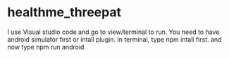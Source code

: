 # healthme_threepat

I use Visual studio code and go to view/terminal to run.
You need to have android simulator first or intall plugin.
In terminal, type npm intall first. 
and now type npm run android

